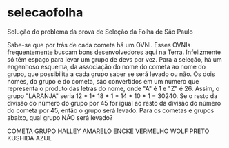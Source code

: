 # selecaofolha
Solução do problema da prova de Seleção da Folha de São Paulo

Sabe-se que por trás de cada cometa há um OVNI. Esses OVNIs frequentemente buscam bons desenvolvedores aqui na Terra. Infelizmente só têm espaço para levar um grupo de devs por vez. Para a seleção, há um engenhoso esquema, da associação do nome do cometa ao nome do grupo, que possibilita a cada grupo saber se será levado ou não.
Os dois nomes, do grupo e do cometa, são convertidos em um número que representa o produto das letras do nome, onde "A" é 1 e "Z" é 26. Assim, o grupo "LARANJA" seria 12 * 1* 18 * 1 * 14 * 10 * 1 = 30240. Se o resto da divisão do número do grupo por 45 for igual ao resto da divisão do número do cometa por 45, então o grupo será levado.
Para os cometas e grupos abaixo, qual grupo NÃO será levado?

COMETA GRUPO
HALLEY	AMARELO
ENCKE	VERMELHO
WOLF	PRETO
KUSHIDA	AZUL
